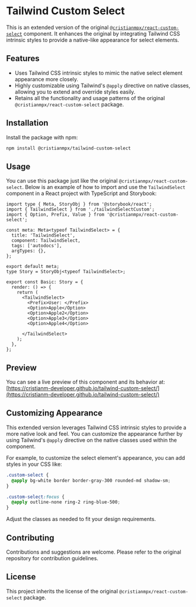 # Tailwind Custom Select

This is an extended version of the original [`@cristianmpx/react-custom-select`](https://www.npmjs.com/package/@cristianmpx/react-custom-select) component. It enhances the original by integrating Tailwind CSS intrinsic styles to provide a native-like appearance for select elements.

## Features

- Uses Tailwind CSS intrinsic styles to mimic the native select element appearance more closely.
- Highly customizable using Tailwind's `@apply` directive on native classes, allowing you to extend and override styles easily.
- Retains all the functionality and usage patterns of the original `@cristianmpx/react-custom-select` package.

## Installation

Install the package with npm:

```bash
npm install @cristianmpx/tailwind-custom-select
```

## Usage

You can use this package just like the original `@cristianmpx/react-custom-select`. Below is an example of how to import and use the `TailwindSelect` component in a React project with TypeScript and Storybook:

```tsx
import type { Meta, StoryObj } from '@storybook/react';
import { TailwindSelect } from './tailwindSelectCustom';
import { Option, Prefix, Value } from '@cristianmpx/react-custom-select';

const meta: Meta<typeof TailwindSelect> = {
  title: 'TailwindSelect',
  component: TailwindSelect,
  tags: ['autodocs'],
  argTypes: {},
};

export default meta;
type Story = StoryObj<typeof TailwindSelect>;

export const Basic: Story = {
  render: () => {
    return (
      <TailwindSelect>
        <Prefix>User: </Prefix>
        <Option>Apple</Option>
        <Option>Apple2</Option>
        <Option>Apple3</Option>
        <Option>Apple4</Option>

      </TailwindSelect>
    );
  },
};
```

## Preview

You can see a live preview of this component and its behavior at:  
[https://cristianm-developer.github.io/tailwind-custom-select/](https://cristianm-developer.github.io/tailwind-custom-select/)

## Customizing Appearance

This extended version leverages Tailwind CSS intrinsic styles to provide a more native look and feel. You can customize the appearance further by using Tailwind's `@apply` directive on the native classes used within the component.

For example, to customize the select element's appearance, you can add styles in your CSS like:

```css
.custom-select {
  @apply bg-white border border-gray-300 rounded-md shadow-sm;
}

.custom-select:focus {
  @apply outline-none ring-2 ring-blue-500;
}
```

Adjust the classes as needed to fit your design requirements.

## Contributing

Contributions and suggestions are welcome. Please refer to the original repository for contribution guidelines.

## License

This project inherits the license of the original `@cristianmpx/react-custom-select` package.